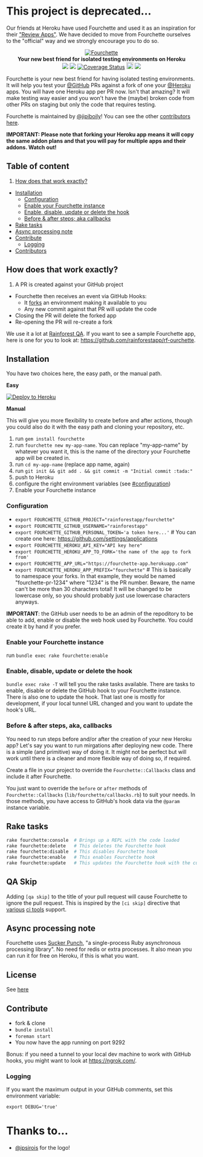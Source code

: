 <h1>This project is deprecated...</h1>
<p>
Our friends at Heroku have used Fourchette and used it as an inspiration for their <a href="https://devcenter.heroku.com/articles/github-integration-review-apps">"Review Apps"</a>. We have decided to move from Fourchette ourselves to the "official" way and we strongly encourage you to do so.
</p>

<p align="center">
  <a href="https://github.com/rainforestapp/fourchette">
    <img src="http://i.imgur.com/967yX36.png" alt="Fourchette" />
  </a>
  <br />
  <b>Your new best friend for isolated testing environments on Heroku</b>
  <br />
  <a href="https://codeclimate.com/github/rainforestapp/fourchette"><img src="http://img.shields.io/codeclimate/github/rainforestapp/fourchette.svg?style=flat" /></a>
  <a href="https://travis-ci.org/rainforestapp/fourchette"><img src="http://img.shields.io/travis/rainforestapp/fourchette/master.svg?style=flat" /></a>
  <a href='https://coveralls.io/r/rainforestapp/fourchette'><img src='http://img.shields.io/coveralls/rainforestapp/fourchette.svg?style=flat' alt='Coverage Status' /></a>
  <a href="http://badge.fury.io/rb/fourchette"><img src="http://img.shields.io/gem/v/fourchette.svg?style=flat" alt="Gem Version" height="18"></a>
  <a href="http://tip4commit.com/github/rainforestapp/fourchette"><img src="http://tip4commit.com/projects/874.svg"><a>
</p>

Fourchette is your new best friend for having isolated testing environments. It will help you test your [@GitHub](https://github.com/github) PRs against a fork of one your [@Heroku](https://github.com/heroku) apps. You will have one Heroku app per PR now. Isn't that amazing? It will make testing way easier and you won't have the (maybe) broken code from other PRs on staging but only the code that requires testing.

Fourchette is maintained by [@jipiboily](https://github.com/jipiboily/)! You can see the other [contributors here](https://github.com/rainforestapp/fourchette/graphs/contributors).

**IMPORTANT: Please note that forking your Heroku app means it will copy the same addon plans and that you will pay for multiple apps and their addons. Watch out!**

## Table of content
1. [How does that work exactly?](#how-does-that-work-exactly)
- [Installation](#installation)
  * [Configuration](#configuration)
  * [Enable your Fourchette instance](#enable-your-fourchette-instance)
  * [Enable, disable, update or delete the hook](#enable-disable-update-or-delete-the-hook)
  * [Before & after steps; aka callbacks](#before--after-steps-aka-callbacks)
- [Rake tasks](#rake-tasks)
- [Async processing note](#async-processing-note)
- [Contribute](#contribute)
  - [Logging](#logging)
- [Contributors](#contributors)

## How does that work exactly?

1. A PR is created against your GitHub project
- Fourchette then receives an event via GitHub Hooks:
  - It [forks](https://devcenter.heroku.com/articles/fork-app) an environment making it available to you
  - Any new commit against that PR will update the code
- Closing the PR will delete the forked app
- Re-opening the PR will re-create a fork

We use it a lot at [Rainforest QA](https://www.rainforestqa.com/). If you want to see a sample Fourchette app, here is one for you to look at: https://github.com/rainforestapp/rf-ourchette.

## Installation

You have two choices here, the easy path, or the manual path.

**Easy**

[![Deploy to Heroku](https://www.herokucdn.com/deploy/button.png)](https://heroku.com/deploy?template=https%3A%2F%2Fgithub.com%2Frainforestapp%2Ffourchette-app)

**Manual**

This will give you more flexibility to create before and after actions, though you could also do it with the easy path and cloning your repository, etc.

1. run `gem install fourchette`
2. run `fourchette new my-app-name`. You can replace "my-app-name" by whatever you want it, this is the name of the directory your Fourchette app will be created in.
3. run `cd my-app-name` (replace app name, again)
4. run `git init && git add . && git commit -m "Initial commit :tada:"`
5. push to Heroku
6. configure the right environment variables (see [#configuration](#configuration))
7. Enable your Fourchette instance

### Configuration

- `export FOURCHETTE_GITHUB_PROJECT="rainforestapp/fourchette"`
- `export FOURCHETTE_GITHUB_USERNAME="rainforestapp"`
- `export FOURCHETTE_GITHUB_PERSONAL_TOKEN='a token here...'` # You can create one here: https://github.com/settings/applications
- `export FOURCHETTE_HEROKU_API_KEY="API key here"`
- `export FOURCHETTE_HEROKU_APP_TO_FORK='the name of the app to fork from'`
- `export FOURCHETTE_APP_URL="https://fourchette-app.herokuapp.com"`
- `export FOURCHETTE_HEROKU_APP_PREFIX="fourchette"` # This is basically to namespace your forks. In that example, they would be named "fourchette-pr-1234" where "1234" is the PR number. Beware, the name can't be more than 30 characters total! It will be changed to be lowercase only, so you should probably just use lowercase characters anyways.

**IMPORTANT**: the GitHub user needs to be an admin of the repoditory to be able to add, enable or disable the web hook used by Fourchette. You could create it by hand if you prefer.

### Enable your Fourchette instance

run `bundle exec rake fourchette:enable`

### Enable, disable, update or delete the hook

`bundle exec rake -T` will tell you the rake tasks available. There are tasks to enable, disable or delete the GitHub hook to your Fourchette instance. There is also one to update the hook. That last one is mostly for development, if your local tunnel URL changed and you want to update the hook's URL.

### Before & after steps, aka, callbacks

You need to run steps before and/or after the creation of your new Heroku app? Let's say you want to run mirgations after deploying new code. There is a simple (and primitive) way of doing it. It might not be perfect but will work until there is a cleaner and more flexible way of doing so, if required.

Create a file in your project to override the `Fourchette::Callbacks` class and include it after Fourchette.

You just want to override the `before` or `after` methods of `Fourchette::Callbacks` (`lib/fourchette/callbacks.rb`) to suit your needs. In those methods, you have access to GitHub's hook data via the `@param` instance variable.

## Rake tasks

```bash
rake fourchette:console  # Brings up a REPL with the code loaded
rake fourchette:delete   # This deletes the Fourchette hook
rake fourchette:disable  # This disables Fourchette hook
rake fourchette:enable   # This enables Fourchette hook
rake fourchette:update   # This updates the Fourchette hook with the current URL of the app
```

## QA Skip

Adding `[qa skip]` to the title of your pull request will cause Fourchette to ignore the pull request. This is inspired by the `[ci skip]` directive that [various](http://docs.travis-ci.com/user/how-to-skip-a-build/) [ci tools](https://circleci.com/docs/skip-a-build) support.

## Async processing note

Fourchette uses [Sucker Punch](https://github.com/brandonhilkert/sucker_punch), "a single-process Ruby asynchronous processing library". No need for redis or extra processes. It also mean you can run it for free on Heroku, if this is what you want.

## License

See [here](LICENSE.txt)

## Contribute

- fork & clone
- `bundle install`
- `foreman start`
- You now have the app running on port 9292

Bonus: if you need a tunnel to your local dev machine to work with GitHub hooks, you might want to look at https://ngrok.com/.

### Logging

If you want the maximum output in your GitHub comments, set this environment variable:

```
export DEBUG='true'
```

# Thanks to...

- [@jpsirois](https://github.com/jpsirois/) for the logo!
